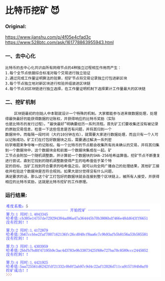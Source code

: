 # 比特币挖矿 :smiling_imp:
### Original:<br>
https://www.jianshu.com/p/4f05e4cfad3c<br>
https://www.528btc.com/ask/161778863955943.html
### 一、去中心化
    比特币的去中心化共识由所有网络节点的4种独立过程相互作用而产生：
    1.每个全节点依据综合标准对每个交易进行独立验证
    2.通过完成工作量证明算法的验算，挖矿节点将交易记录独立打包进新区块
    3.每个节点独立地对新区块进行校验并组装进区块链
    4.每个节点对区块链进行独立选择，在工作量证明机制下选择累计工作量最大的区块链
### 二、挖矿机制
        区块链最初的创始人中本聪就设计一个特殊的机制。大家都能参与进来做数据处理，处理得最快最好的能获得数据的记账权，并获得响应的比特币奖励（实际
    也是比特币的发行过程）。“最快最好”明确要经历一系列流程。首先矿工们要收集还没有被记录的原始交易信息，检查一下这些信息是否有问题，并将其归到一个
    数据块中。而每隔一段时间（大约10分钟左右），就需要大家进行数据处理，而且只有一个人可以记账成功。矿工们在打包好数据块之后，需要通过解决一系列密
    码学难题来争夺唯一的记账权。每一个比特币的节点都会收集所有尚未确认的交易，并将其归集到一个数据块中，这个数据块会和前面一个数据块集成在一起。矿
    工节点会附加一个随机调整数，并计算前一个数据块的SHA-256哈希运算值。挖矿节点不断重复进行尝试，直到它找到的随机调整数使得产生的哈希值低于某个特
    定的目标。当矿工找到符合要求的哈希值之后，就可以向全网广播自己的处理结果，其他矿工接收并检验这个数据块是否符合规则。如果大部分觉得没有什么问题，
    满足要求的话，那么这个矿工打包好的数据块就会连接到整个区块链上，被所有人接受，并获得相应的比特币奖励，这就是比特币挖矿的工作原理。

### 运行结果:
![error](pictures/pic12.png "挖矿结果")

